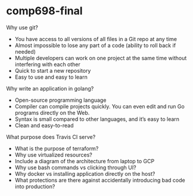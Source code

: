 # comp698-final
 Why use git?
* You have access to all versions of all files in a Git repo at any time
* Almost impossible to lose any part of a code (ability to roll back if needed)
* Multiple developers can work on one project at the same time without interfering with each other
* Quick to start a new repository
* Easy to use and easy to learn 

Why write an application in golang?
* Open-source programming language 
* Compiler can compile projects quickly. You can even edit and run Go programs directly on the Web.
* Syntax is small compared to other languages, and it’s easy to learn
* Clean and easy-to-read



What purpose does Travis CI serve?
* What is the purpose of terraform?
* Why use virtualized resources?
* Include a diagram of the architecture from laptop to GCP
* Why use bash commands vs clicking through UI?
* Why docker vs installing application directly on the host?
* What protections are there against accidentally introducing bad code into production?
